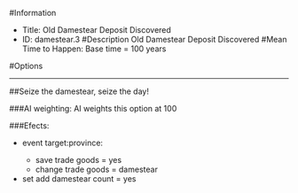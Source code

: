 #Information
 - Title: Old Damestear Deposit Discovered
 - ID: damestear.3
#Description
Old Damestear Deposit Discovered
#Mean Time to Happen:
Base time = 100 years

#Options

___
##Seize the damestear, seize the day!

###AI weighting:
AI weights this option at 100


###Efects:<ul><li>event target:province:</li><ul><li>save trade goods = yes</li><li>change trade goods = damestear</li></ul><li>set add damestear count = yes</li></ul>
